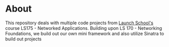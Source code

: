 # About
This repository deals with multiple code projects from  [Launch School's](https://launchschool.com) course LS175 - Networked Applications.  Building upon LS 170 - Networking Foundations, we build out our own mini framework and also utilize Sinatra to build out projects

